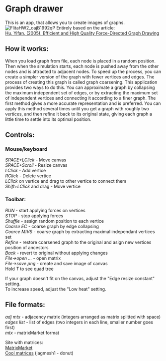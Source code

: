 # Graph drawer
This is an app, that allows you to create images of graphs.\
![FlitaHW2_oajB1992qP](https://github.com/QNIKond/FlitaHW2/assets/57915280/990ad7d1-42bc-4478-98cb-e2519ea6a9cd)
Entirely based on the article:\
[Hu, Yifan. (2005). Efficient and High Quality Force-Directed Graph Drawing](http://yifanhu.net/PUB/graph_draw_small.pdf)

## How it works:
When you load graph from file, each node is placed in a random position. 
Then when the simulation starts, each node is pushed away from the other nodes and is attracted to adjacent nodes.
To speed up the process, you can create a simpler version of the graph 
with fewer vertices and edges. The process of creating this graph is called graph coarsening. 
This application provides two ways to do this. You can approximate a graph by collapsing
 the maximum independent set of edges, or by extracting the maximum set of independent vertices and connecting it
 according to a finer graph. The first method gives a more accurate representation and is preferred. 
You can apply this method several times until you get a graph with roughly two vertices, 
and then refine it back to its original state, giving each graph a little time to settle into its optimal position.

## Controls:
### Mouse/keyboard
_SPACE+LClick_ - Move canvas\
_SPACE+Scroll_ - Resize canvas\
_LClick_ - Add vertice\
_RClick_ - Delete vertice\
_LClick_ on vertice and drag to other vertice to connect them\
_Shift+LClick_ and drag - Move vertice

### Toolbar:
_RUN_ - start applying forces on vertices\
_STOP_ - stop applying forces\
_Shuffle_ - assign random position to each vertice\
_Coarse EC_ - coarse graph by edge collapsing\
_Coarce MIVS_ - coarse graph by extracting maximal independant vertices set\
_Refine_ - restore coarsened graph to the original and asign new vertices position of ancestors\
_Back_ - revert to original without applying changes\
_File->open ..._ - open matrix\
_File->save png_ - create and save image of canvas\
Hold _T_ to see quad tree

If your graph doesn't fit on the canvas, adjust the "Edge resize constant" setting.\
To increase speed, adjust the "Low heat" setting.

## File formats:
_adj mtx_ - adjacency matrix (integers arranged as matrix splitted with space)\
_edges list_ - list of edges (two integers in each line, smaller number goes first)\
_mtx_ - matrixMarket format

Site with matrices: \
[MatrixMarket](https://math.nist.gov/MatrixMarket/data/)\
[Cool matrices](https://math.nist.gov/MatrixMarket/data/Harwell-Boeing/jagmesh/jagmesh.html)  (jagmesh1 - donut)

